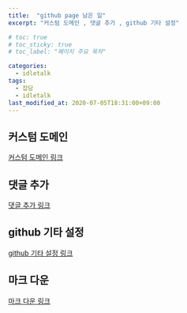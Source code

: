 ```yaml
---
title:  "github page 남은 일"
excerpt: "커스텀 도메인 , 댓글 추가 , github 기타 설정"

# toc: true
# toc_sticky: true
# toc_label: "페이지 주요 목차"

categories:
  - idletalk
tags:
  - 잡담
  - idletalk
last_modified_at: 2020-07-05T18:31:00+09:00
---
```



## 커스텀 도메인
[커스텀 도메인 링크](https://devinlife.com/howto%20github%20pages/custom-domain/)

## 댓글 추가
[댓글 추가 링크](https://devinlife.com/howto%20github%20pages/blog-disqus/)

## github 기타 설정
[github 기타 설정 링크](https://devinlife.com/howto%20github%20pages/github-pages-settings/)

## 마크 다운
[마크 다운 링크](https://devinlife.com/howto%20github%20pages/markdown-syntax/)